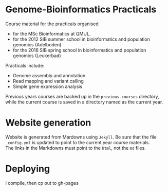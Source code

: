 # Genome-Bioinformatics Practicals

Course material for the practicals organised
   * for the MSc Bioinformatics at QMUL.
   * for the 2012 SIB summer school in bioinformatics and population genomics (Adelboden)
   * for the 2016 SIB spring school in bioinformatics and population genomics (Leukerbad)

Practicals include:
* Genome assembly and annotation
* Read mapping and variant calling
* Simple gene expression analysis

Previous years courses are backed up in the `previous-courses` directory, while the current course is saved in a directory named as the current year.  

# Website generation

Website is generated from Mardowns using `Jekyll`. Be sure that the file `_config.yml` is updated to point to the current year course materials.  
The links in the Markdowns must point to the `html`, not the `md` files.

# Deploying

I compile, then cp out to gh-pages

